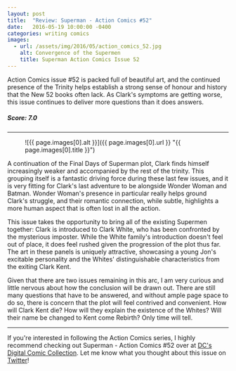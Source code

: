 ```yaml
---
layout: post
title:  "Review: Superman - Action Comics #52"
date:   2016-05-19 10:00:00 -0400
categories: writing comics
images:
  - url: /assets/img/2016/05/action_comics_52.jpg
    alt: Convergence of the Supermen
    title: Superman Action Comics Issue 52
---
```

Action Comics issue #52 is packed full of beautiful art, and the continued presence of the Trinity helps establish a strong sense of honour and history that the New 52 books often lack. As Clark's symptoms are getting worse, this issue continues to deliver more questions than it does answers.

<h5 class="ta-center">Score: 7.0</h5>

<hr>

<figure markdown="1">
![{{ page.images[0].alt }}]({{ page.images[0].url }} "{{ page.images[0].title }}")
</figure>

A continuation of the Final Days of Superman plot, Clark finds himself increasingly weaker and accompanied by the rest of the trinity. This grouping itself is a fantastic driving force during these last few issues, and it is very fitting for Clark's last adventure to be alongside Wonder Woman and Batman. Wonder Woman's presence in particular really helps ground Clark's struggle, and their romantic connection, while subtle, highlights a more human aspect that is often lost in all the action.

This issue takes the opportunity to bring all of the existing Supermen together: Clark is introduced to Clark White, who has been confronted by the mysterious imposter. While the White family's introduction doesn't feel out of place, it does feel rushed given the progression of the plot thus far. The art in these panels is uniquely attractive, showcasing a young Jon's excitable personality and the Whites' distinguishable characteristics from the exiting Clark Kent.

Given that there are two issues remaining in this arc, I am very curious and little nervous about how the conclusion will be drawn out. There are still many questions that have to be answered, and without ample page space to do so, there is concern that the plot will feel contrived and convenient. How will Clark Kent die? How will they explain the existence of the Whites? Will their name be changed to Kent come Rebirth? Only time will tell.

<hr>

If you're interested in following the Action Comics series, I highly recommend checking out Superman - Action Comics #52 over at [DC's Digital Comic Collection](//www.readdcentertainment.com/Action-Comics-2011/comics-series/6637). Let me know what you thought about this issue on [Twitter](//twitter.com/joshdrink)!
